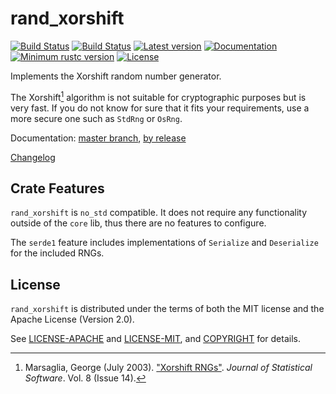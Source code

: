 # rand_xorshift

[![Build Status](https://travis-ci.org/rust-random/small-rngs.svg)](https://travis-ci.org/rust-random/small-rngs)
[![Build Status](https://ci.appveyor.com/api/projects/status/github/rust-random/small-rngs?svg=true)](https://ci.appveyor.com/project/rust-random/small-rngs)
[![Latest version](https://img.shields.io/crates/v/rand_xorshift.svg)](https://crates.io/crates/rand_xorshift)
[![Documentation](https://docs.rs/rand_xorshift/badge.svg)](https://docs.rs/rand_xorshift)
[![Minimum rustc version](https://img.shields.io/badge/rustc-1.22+-yellow.svg)](https://github.com/rust-random/rand#rust-version-requirements)
[![License](https://img.shields.io/crates/l/rand_xorshift.svg)](https://github.com/rust-random/rand/tree/master/rand_xorshift#license)

Implements the Xorshift random number generator.

The Xorshift[^1] algorithm is not suitable for cryptographic purposes
but is very fast. If you do not know for sure that it fits your
requirements, use a more secure one such as `StdRng` or `OsRng`.

[^1]: Marsaglia, George (July 2003).
      ["Xorshift RNGs"](https://www.jstatsoft.org/v08/i14/paper).
      *Journal of Statistical Software*. Vol. 8 (Issue 14).

Documentation:
[master branch](https://rust-random.github.io/rand/rand_xorshift/index.html),
[by release](https://docs.rs/rand_xorshift)

[Changelog](CHANGELOG.md)

[rand]: https://crates.io/crates/rand


## Crate Features

`rand_xorshift` is `no_std` compatible. It does not require any functionality
outside of the `core` lib, thus there are no features to configure.

The `serde1` feature includes implementations of `Serialize` and `Deserialize`
for the included RNGs.


## License

`rand_xorshift` is distributed under the terms of both the MIT license and the
Apache License (Version 2.0).

See [LICENSE-APACHE](LICENSE-APACHE) and [LICENSE-MIT](LICENSE-MIT), and
[COPYRIGHT](COPYRIGHT) for details.
